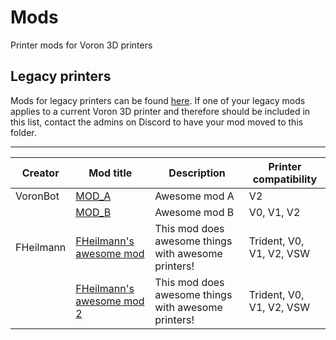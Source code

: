 # Mods

Printer mods for Voron 3D printers

## Legacy printers

Mods for legacy printers can be found [here](../legacy_printers/printer_mods).
If one of your legacy mods applies to a current Voron 3D printer and therefore should be included in this list,
contact the admins on Discord to have your mod moved to this folder.

---

| Creator | Mod title | Description | Printer compatibility |
| --- | --- | --- | --- |
| VoronBot | [MOD_A](VoronBot/mod_1_a) | Awesome mod A | V2 |
|  | [MOD_B](VoronBot/mod_1_b) | Awesome mod B | V0, V1, V2 |
| FHeilmann | [FHeilmann's awesome mod](FHeilmann/mod_b_1) | This mod does awesome things with awesome printers! | Trident, V0, V1, V2, VSW |
|  | [FHeilmann's awesome mod 2](FHeilmann/mod_b_2) | This mod does awesome things with awesome printers! | Trident, V0, V1, V2, VSW |
